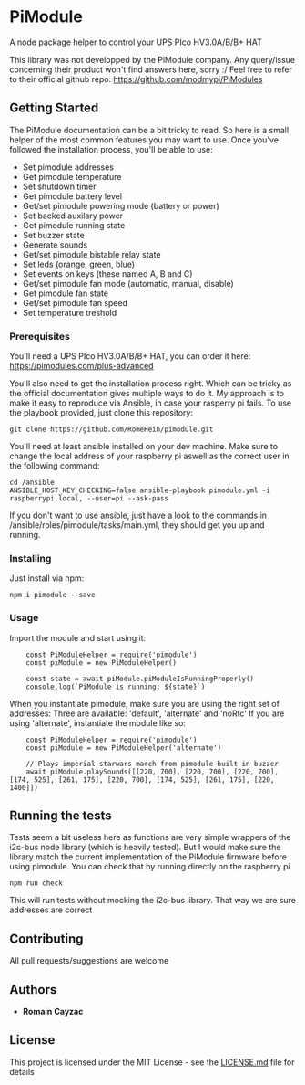 # PiModule

A node package helper to control your UPS PIco HV3.0A/B/B+ HAT

This library was not developped by the PiModule company.
Any query/issue concerning their product won't find answers here, sorry :/ Feel free to refer to their official github repo:
https://github.com/modmypi/PiModules

## Getting Started

The PiModule documentation can be a bit tricky to read. So here is a small helper of the most common features you may want to use.
Once you've followed the installation process, you'll be able to use:

- Set pimodule addresses
- Get pimodule temperature
- Set shutdown timer
- Get pimodule battery level
- Get/set pimodule powering mode (battery or power)
- Set backed auxilary power
- Get pimodule running state 
- Set buzzer state
- Generate sounds
- Get/set pimodule bistable relay state
- Set leds (orange, green, blue)
- Set events on keys (these named A, B and C)
- Get/set pimodule fan mode (automatic, manual, disable)
- Get pimodule fan state
- Get/set pimodule fan speed
- Set temperature treshold


### Prerequisites

You'll need a UPS PIco HV3.0A/B/B+ HAT, you can order it here:
https://pimodules.com/plus-advanced

You'll also need to get the installation process right. Which can be tricky as the official documentation gives multiple ways to do it.
My approach is to make it easy to reproduce via Ansible, in case your rasperry pi fails.
To use the playbook provided, just clone this repository:

```
git clone https://github.com/RomeHein/pimodule.git
```

You'll need at least ansible installed on your dev machine.
Make sure to change the local address of your raspberry pi aswell as the correct user in the following command:
```
cd /ansible
ANSIBLE_HOST_KEY_CHECKING=false ansible-playbook pimodule.yml -i raspberrypi.local, --user=pi --ask-pass
```

If you don't want to use ansible, just have a look to the commands in /ansible/roles/pimodule/tasks/main.yml, they should get you up and running.

### Installing

Just install via npm:

```
npm i pimodule --save
```

### Usage

Import the module and start using it:
```
    const PiModuleHelper = require('pimodule')
    const piModule = new PiModuleHelper()

    const state = await piModule.piModuleIsRunningProperly()
    console.log(`PiModule is running: ${state}`)
```

When you instantiate pimodule, make sure you are using the right set of addresses:
Three are available: 'default', 'alternate' and 'noRtc'
If you are using 'alternate', instantiate the module like so:


```
    const PiModuleHelper = require('pimodule')
    const piModule = new PiModuleHelper('alternate')

    // Plays imperial starwars march from pimodule built in buzzer
    await piModule.playSounds([[220, 700], [220, 700], [220, 700],[174, 525], [261, 175], [220, 700], [174, 525], [261, 175], [220, 1400]])
```


## Running the tests

Tests seem a bit useless here as functions are very simple wrappers of the i2c-bus node library (which is heavily tested). 
But I would make sure the library match the current implementation of the PiModule firmware before using pimodule.
You can check that by running directly on the raspberry pi

```
npm run check
```

This will run tests without mocking the i2c-bus library. That way we are sure addresses are correct


## Contributing

All pull requests/suggestions are welcome

## Authors

* **Romain Cayzac**

## License

This project is licensed under the MIT License - see the [LICENSE.md](LICENSE.md) file for details
